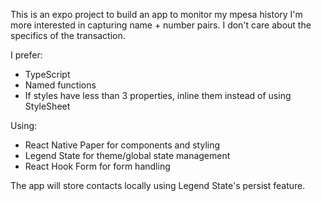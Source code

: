 This is an expo project to build an app to monitor my mpesa history 
I'm more interested in capturing name + number pairs. I don't care about the specifics of the transaction.

I prefer:
- TypeScript
- Named functions
- If styles have less than 3 properties, inline them instead of using StyleSheet

Using:
- React Native Paper for components and styling
- Legend State for theme/global state management
- React Hook Form for form handling

The app will store contacts locally using Legend State's persist feature.
